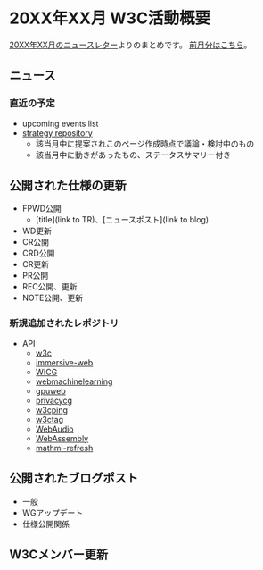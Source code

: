 # 20XX年XX月 W3C活動概要

[20XX年XX月のニュースレター](https://lists.w3.org/Archives/Public/w3c-announce/20XXXXXXXX/subject.html)よりのまとめです。
[前月分はこちら](20XXXX.md)。

## ニュース


### 直近の予定

* upcoming events list
* [strategy repository](https://github.com/w3c/strategy/issues)
  * 該当月中に提案されこのページ作成時点で議論・検討中のもの
  * 該当月中に動きがあったもの、ステータスサマリー付き

## 公開された仕様の更新

* FPWD公開
  * [title](link to TR)、[ニュースポスト](link to blog)
* WD更新
* CR公開
* CRD公開
* CR更新
* PR公開
* REC公開、更新
* NOTE公開、更新

### 新規追加されたレポジトリ

* API
  * [w3c](https://api.github.com/orgs/w3c/repos?direction=desc&sort=created)
  * [immersive-web](https://api.github.com/orgs/immersive-web/repos?direction=desc&sort=created)
  * [WICG](https://api.github.com/orgs/WICG/repos?direction=desc&sort=created)
  * [webmachinelearning](https://api.github.com/orgs/webmachinelearning/repos?direction=desc&sort=created)
  * [gpuweb](https://api.github.com/orgs/gpuweb/repos?direction=desc&sort=created)
  * [privacycg](https://api.github.com/orgs/privacycg/repos?direction=desc&sort=created)
  * [w3cping](https://api.github.com/orgs/w3cping/repos?direction=desc&sort=created)
  * [w3ctag](https://api.github.com/orgs/w3ctag/repos?direction=desc&sort=created)
  * [WebAudio](https://api.github.com/orgs/WebAudio/repos?direction=desc&sort=created)
  * [WebAssembly](https://api.github.com/orgs/WebAssembly/repos?direction=desc&sort=created)
  * [mathml-refresh](https://api.github.com/orgs/mathml-refresh/repos?direction=desc&sort=created)

## 公開されたブログポスト

* 一般
* WGアップデート
* 仕様公開関係

## W3Cメンバー更新

